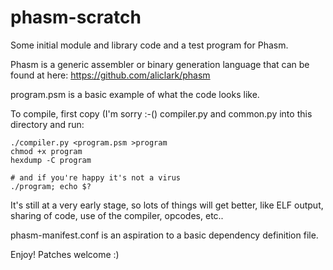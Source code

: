 # phasm-scratch
Some initial module and library code and a test program for Phasm.

Phasm is a generic assembler or binary generation language that can be found at here: https://github.com/aliclark/phasm

program.psm is a basic example of what the code looks like.

To compile, first copy (I'm sorry :-() compiler.py and common.py into
this directory and run:

```
./compiler.py <program.psm >program
chmod +x program
hexdump -C program

# and if you're happy it's not a virus
./program; echo $?
```

It's still at a very early stage, so lots of things will get better,
like ELF output, sharing of code, use of the compiler, opcodes, etc..

phasm-manifest.conf is an aspiration to a basic dependency definition
file.

Enjoy! Patches welcome :)

